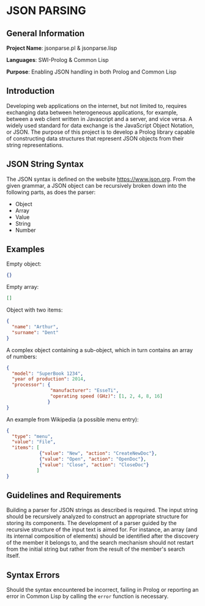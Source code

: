 # JSON PARSING

## General Information

**Project Name**: jsonparse.pl & jsonparse.lisp

**Languages**: SWI-Prolog & Common Lisp

**Purpose**: Enabling JSON handling in both Prolog and Common Lisp

## Introduction
Developing web applications on the internet, but not limited to, requires exchanging data between heterogeneous applications, for example, between a web client written in Javascript and a server, and vice versa. A widely used standard for data exchange is the JavaScript Object Notation, or JSON. The purpose of this project is to develop a Prolog library capable of constructing data structures that represent JSON objects from their string representations.

## JSON String Syntax

The JSON syntax is defined on the website https://www.json.org. From the given grammar, a JSON object can be recursively broken down into the following parts, as does the parser:
   - Object
   - Array
   - Value
   - String
   - Number

## Examples

Empty object:

```json
{}
````

Empty array:

```json
[]
````

Object with two items:

```json
{
  "name": "Arthur",
  "surname": "Dent"
}
```

A complex object containing a sub-object, which in turn contains an array of numbers:

```json
{
  "model": "SuperBook 1234",
  "year of production": 2014,
  "processor": {
                "manufacturer": "EsseTi",
                "operating speed (GHz)": [1, 2, 4, 8, 16]
               }
}
```
An example from Wikipedia (a possible menu entry):

```json
{
  "type": "menu",
  "value": "File",
  "items": [
            {"value": "New", "action": "CreateNewDoc"},
            {"value": "Open", "action": "OpenDoc"},
            {"value": "Close", "action": "CloseDoc"}
           ]
}
```

## Guidelines and Requirements

Building a parser for JSON strings as described is required. The input string should be recursively analyzed to construct an appropriate structure for storing its components. The development of a parser guided by the recursive structure of the input text is aimed for. For instance, an array (and its internal composition of elements) should be identified after the discovery of the member it belongs to, and the search mechanism should not restart from the initial string but rather from the result of the member's search itself.

## Syntax Errors

Should the syntax encountered be incorrect, failing in Prolog or reporting an error in Common Lisp by calling the `error` function is necessary.
